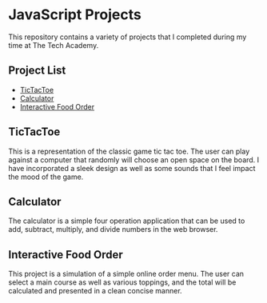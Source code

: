 # JavaScript Projects
This repository contains a variety of projects that I completed during my time at The Tech Academy.

## Project List
- [TicTacToe](https://github.com/jbikeler/JavaScript-Projects/tree/main/TicTacToe)
- [Calculator](https://github.com/jbikeler/JavaScript-Projects/tree/main/Calculator)
- [Interactive Food Order](https://github.com/jbikeler/JavaScript-Projects/tree/main/Pizza_Project)

## TicTacToe
This is a representation of the classic game tic tac toe. The user can play against a computer that randomly will choose an open space on the board. I have incorporated a sleek design as well as some sounds that I feel impact the mood of the game.

## Calculator
The calculator is a simple four operation application that can be used to add, subtract, multiply, and divide numbers in the web browser.

## Interactive Food Order
This project is a simulation of a simple online order menu. The user can select a main course as well as various toppings, and the total will be calculated and presented in a clean concise manner.
